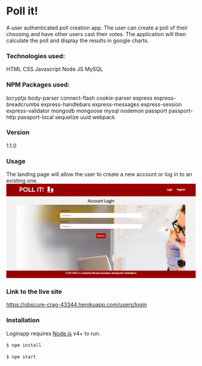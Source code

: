 # Poll it!

A user authenticated poll creation app. The user can create a poll of their choosing and have other users cast their votes. The application will then calculate the poll and display the results in google charts.

### Technologies used:
HTML
CSS
Javascript
Node JS
MySQL

### NPM Packages used:
bcryptjs
body-parser
connect-flash
cookie-parser
express
express-breadcrumbs
express-handlebars
express-messages
express-session
express-validator
mongodb
mongoose
mysql
nodemon
passport
passport-http
passport-local
sequelize
uuid
webpack

### Version
1.1.0

### Usage

The landing page will allow the user to create a new account or log in to an existing one.
![alt text](screenshots/login.png "Log in page")

### Link to the live site
https://obscure-crag-43344.herokuapp.com/users/login

### Installation

Loginapp requires [Node.js](https://nodejs.org/) v4+ to run.

```sh
$ npm install
```

```sh
$ npm start
```
